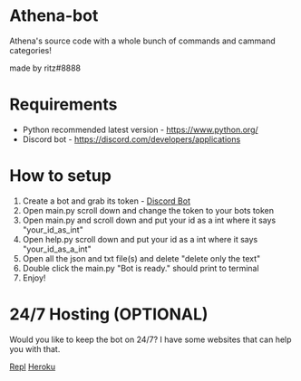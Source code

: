 # Athena-bot
Athena's source code with a whole bunch of commands and cammand categories!

made by ritz#8888

# Requirements 
* Python recommended latest version - https://www.python.org/
* Discord bot - https://discord.com/developers/applications

# How to setup
1. Create a bot and grab its token - [Discord Bot](https://discord.com/developers/applications)
2. Open main.py scroll down and change the token to your bots token
3. Open main.py and scroll down and put your id as a int where it says "your_id_as_int"
4. Open help.py scroll down and put your id as a int where it says "your_id_as_a_int"
5. Open all the json and txt file(s) and delete "delete only the text"
6. Double click the main.py "Bot is ready." should print to terminal
7. Enjoy!

# 24/7 Hosting (OPTIONAL)
Would you like to keep the bot on 24/7? I have some websites that can help you with that.

[Repl](https://replit.com/~) [Heroku](https://www.heroku.com/)
